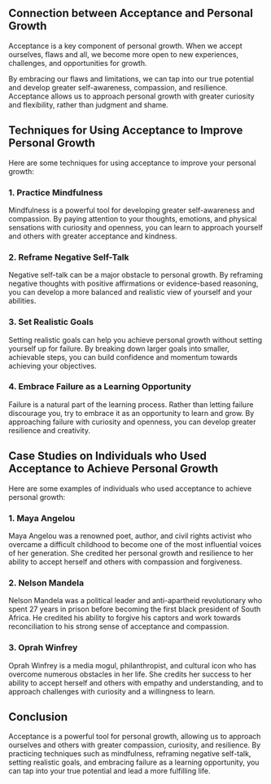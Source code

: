 
Connection between Acceptance and Personal Growth
-------------------------------------------------

Acceptance is a key component of personal growth. When we accept ourselves, flaws and all, we become more open to new experiences, challenges, and opportunities for growth.

By embracing our flaws and limitations, we can tap into our true potential and develop greater self-awareness, compassion, and resilience. Acceptance allows us to approach personal growth with greater curiosity and flexibility, rather than judgment and shame.

Techniques for Using Acceptance to Improve Personal Growth
----------------------------------------------------------

Here are some techniques for using acceptance to improve your personal growth:

### 1. Practice Mindfulness

Mindfulness is a powerful tool for developing greater self-awareness and compassion. By paying attention to your thoughts, emotions, and physical sensations with curiosity and openness, you can learn to approach yourself and others with greater acceptance and kindness.

### 2. Reframe Negative Self-Talk

Negative self-talk can be a major obstacle to personal growth. By reframing negative thoughts with positive affirmations or evidence-based reasoning, you can develop a more balanced and realistic view of yourself and your abilities.

### 3. Set Realistic Goals

Setting realistic goals can help you achieve personal growth without setting yourself up for failure. By breaking down larger goals into smaller, achievable steps, you can build confidence and momentum towards achieving your objectives.

### 4. Embrace Failure as a Learning Opportunity

Failure is a natural part of the learning process. Rather than letting failure discourage you, try to embrace it as an opportunity to learn and grow. By approaching failure with curiosity and openness, you can develop greater resilience and creativity.

Case Studies on Individuals who Used Acceptance to Achieve Personal Growth
--------------------------------------------------------------------------

Here are some examples of individuals who used acceptance to achieve personal growth:

### 1. Maya Angelou

Maya Angelou was a renowned poet, author, and civil rights activist who overcame a difficult childhood to become one of the most influential voices of her generation. She credited her personal growth and resilience to her ability to accept herself and others with compassion and forgiveness.

### 2. Nelson Mandela

Nelson Mandela was a political leader and anti-apartheid revolutionary who spent 27 years in prison before becoming the first black president of South Africa. He credited his ability to forgive his captors and work towards reconciliation to his strong sense of acceptance and compassion.

### 3. Oprah Winfrey

Oprah Winfrey is a media mogul, philanthropist, and cultural icon who has overcome numerous obstacles in her life. She credits her success to her ability to accept herself and others with empathy and understanding, and to approach challenges with curiosity and a willingness to learn.

Conclusion
----------

Acceptance is a powerful tool for personal growth, allowing us to approach ourselves and others with greater compassion, curiosity, and resilience. By practicing techniques such as mindfulness, reframing negative self-talk, setting realistic goals, and embracing failure as a learning opportunity, you can tap into your true potential and lead a more fulfilling life.
